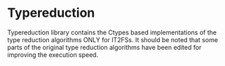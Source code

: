 Typereduction
========

Typereduction library contains the Ctypes based implementations of the type reduction algorithms ONLY for IT2FSs. It should be noted that some parts of the original type reduction algorithms have been edited for improving the execution speed.




